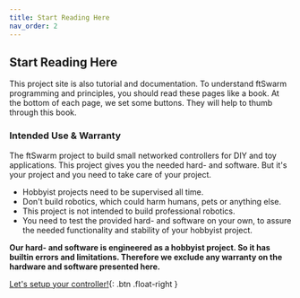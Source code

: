 ```yaml
---
title: Start Reading Here
nav_order: 2
---
```

## Start Reading Here

This project site is also tutorial and documentation. To understand ftSwarm programming and principles, you should read these pages like a book.
At the bottom of each page, we set some buttons. They will help to thumb through this book.

### Intended Use & Warranty

The ftSwarm project to build small networked controllers for DIY and toy applications. 
This project gives you the needed hard- and software. But it's your project and you need to take care of your project.

- Hobbyist projects need to be supervised all time.
- Don't build robotics, which could harm humans, pets or anything else.
- This project is not intended to build professional robotics.
- You need to test the provided hard- and software on your own, to assure the needed functionality and stability of your hobbyist project.

**Our hard- and software is engineered as a hobbyist project. So it has builtin errors and limitations.
Therefore we exclude any warranty on the hardware and software presented here.**


[Let's setup your controller!](../setup/0_setup){: .btn .float-right }

<br>
